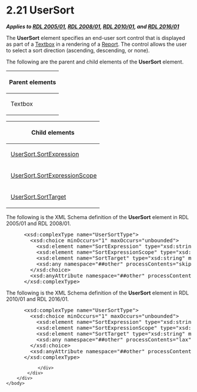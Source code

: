 <html dir="LTR" xmlns:mshelp="http://msdn.microsoft.com/mshelp" xmlns:ddue="http://ddue.schemas.microsoft.com/authoring/2003/5" xmlns:xlink="http://www.w3.org/1999/xlink" xmlns:tool="http://www.microsoft.com/tooltip">
    <head>
        <meta http-equiv="Content-Type" content="text/html; CHARSET=utf-8"></meta>
        <meta name="save" content="history"></meta>
        <title>2.21 UserSort</title>
        <xml>
            <mshelp:toctitle title="2.21 UserSort"></mshelp:toctitle>
            <mshelp:rltitle title="[MS-RDL]: UserSort"></mshelp:rltitle>
            <mshelp:keyword index="A" term="8d0e03d6-924a-4c95-a22d-496f6ae645ef"></mshelp:keyword>
            <mshelp:attr name="DCSext.ContentType" value="open specification"></mshelp:attr>
            <mshelp:attr name="AssetID" value="8d0e03d6-924a-4c95-a22d-496f6ae645ef"></mshelp:attr>
            <mshelp:attr name="TopicType" value="kbRef"></mshelp:attr>
            <mshelp:attr name="DCSext.Title" value="[MS-RDL]: UserSort" />
        </xml>
    </head>
    <body>
        <div id="header">
            <h1 class="heading">2.21 UserSort</h1>
        </div>
        <div id="mainSection">
            <div id="mainBody">
                <div id="allHistory" class="saveHistory"></div>
                <div id="sectionSection0" class="section" name="collapseableSection">
                    

<p><b><i>Applies to </i></b><a href="3ebe2912-4958-4832-b391-cad1f5e13338.html"><b><i>RDL 2005/01</i></b></a><b><i>,
</i></b><a href="1e855f94-4617-47e4-b89e-0856c6cb420f.html"><b><i>RDL 2008/01</i></b></a><b><i>,
</i></b><a href="3428e690-a348-4ec7-8a6a-8efb42d2cdee.html"><b><i>RDL 2010/01</i></b></a><b><i>,
and </i></b><a href="52ce3983-2bfc-4e72-9359-42aaf5fe4509.html"><b><i>RDL 2016/01</i></b></a></p>

<p>The <b>UserSort</b> element specifies an end-user sort
control that is displayed as part of a <a href="469d0032-b5ec-43d9-ab36-d3a88b9cc1f6.html">Textbox</a> in a rendering of
a <a href="6bbaafec-020b-406c-b4e7-5e4318b616cb.html">Report</a>. The control
allows the user to select a sort direction (ascending, descending, or none).</p>

<p>The following are the parent and child elements of the <b>UserSort</b>
element.</p>

<table>
 <thead>
  <tr>
   <th>
   <p>Parent elements</p>
   </th>
  </tr>
 </thead>
 <tr>
  <td>
  <p> Textbox </p>
  </td>
 </tr>
</table>

<p> </p>

<table>
 <thead>
  <tr>
   <th>
   <p>Child elements</p>
   </th>
  </tr>
 </thead>
 <tr>
  <td>
  <p> <a href="0f09800a-3fa7-4a67-b4ef-cbfc14abf2d0.html">UserSort.SortExpression</a>
  </p>
  </td>
 </tr>
 <tr>
  <td>
  <p> <a href="9add045a-b92a-4ba0-9581-d22c78f05e6c.html">UserSort.SortExpressionScope</a>
  </p>
  </td>
 </tr>
 <tr>
  <td>
  <p> <a href="14e2df6d-524e-4978-8617-b8f260158042.html">UserSort.SortTarget</a>
  </p>
  </td>
 </tr>
</table>

<p>The following is the XML Schema definition of the <b>UserSort</b>
element in RDL 2005/01 and RDL 2008/01.</p>

<dl>
<dd>
<div><pre> &lt;xsd:complexType name=&quot;UserSortType&quot;&gt;
   &lt;xsd:choice minOccurs=&quot;1&quot; maxOccurs=&quot;unbounded&quot;&gt;
     &lt;xsd:element name=&quot;SortExpression&quot; type=&quot;xsd:string&quot; /&gt;
     &lt;xsd:element name=&quot;SortExpressionScope&quot; type=&quot;xsd:string&quot; minOccurs=&quot;0&quot; /&gt;
     &lt;xsd:element name=&quot;SortTarget&quot; type=&quot;xsd:string&quot; minOccurs=&quot;0&quot; /&gt;
     &lt;xsd:any namespace=&quot;##other&quot; processContents=&quot;skip&quot; /&gt;
   &lt;/xsd:choice&gt;
   &lt;xsd:anyAttribute namespace=&quot;##other&quot; processContents=&quot;skip&quot; /&gt;
 &lt;/xsd:complexType&gt;
</pre></div>
</dd></dl>

<p>The following is the XML Schema definition of the <b>UserSort</b>
element in RDL 2010/01 and RDL 2016/01.</p>

<dl>
<dd>
<div><pre> &lt;xsd:complexType name=&quot;UserSortType&quot;&gt;
   &lt;xsd:choice minOccurs=&quot;1&quot; maxOccurs=&quot;unbounded&quot;&gt;
     &lt;xsd:element name=&quot;SortExpression&quot; type=&quot;xsd:string&quot; /&gt;
     &lt;xsd:element name=&quot;SortExpressionScope&quot; type=&quot;xsd:string&quot; minOccurs=&quot;0&quot; /&gt;
     &lt;xsd:element name=&quot;SortTarget&quot; type=&quot;xsd:string&quot; minOccurs=&quot;0&quot; /&gt;
     &lt;xsd:any namespace=&quot;##other&quot; processContents=&quot;lax&quot; /&gt;
   &lt;/xsd:choice&gt;
   &lt;xsd:anyAttribute namespace=&quot;##other&quot; processContents=&quot;lax&quot; /&gt;
 &lt;/xsd:complexType&gt;
</pre></div>
</dd></dl>


                </div>
            </div>
        </div>
    </body>
</html>